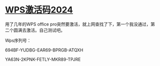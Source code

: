 # [WPS激活码2024](https://github.com/myogg/meek/issues/41)

用了几年的WPS office pro突然要激活，就上网查找了下，第一个我没通过，第二个圆满去激活。自己测试吧。

Wps序列号：

694BF-YUDBG-EAR69-BPRGB-ATQXH

YA63N-2KPNK-FETLY-MKR89-TPJRE